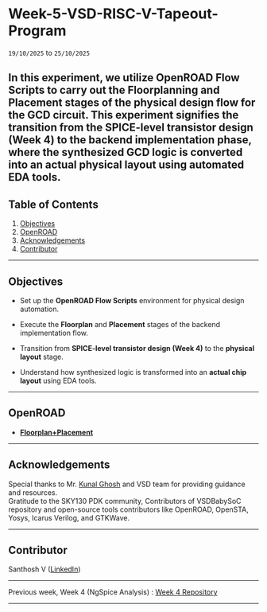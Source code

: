 # Week-5-VSD-RISC-V-Tapeout-Program
`19/10/2025` to `25/10/2025`

In this experiment, we utilize OpenROAD Flow Scripts to carry out the Floorplanning and Placement stages of the physical design flow for the GCD circuit. This experiment signifies the transition from the SPICE-level transistor design (Week 4) to the backend implementation phase, where the synthesized GCD logic is converted into an actual physical layout using automated EDA tools.
---

## Table of Contents
  
1. [Objectives](#objectives)  
2. [OpenROAD](#openroad)
3. [Acknowledgements](#acknowledgements)  
4. [Contributor](#contributor)

---

## Objectives

- Set up the **OpenROAD Flow Scripts** environment for physical design automation.

- Execute the **Floorplan** and **Placement** stages of the backend implementation flow.

- Transition from **SPICE-level transistor design (Week 4)** to the **physical layout** stage.

- Understand how synthesized logic is transformed into an **actual chip layout** using EDA tools.


---

## OpenROAD

- [**Floorplan+Placement**](Floorplan+Placement/README.md)

---

## Acknowledgements

Special thanks to Mr. [Kunal Ghosh](https://in.linkedin.com/in/kunal-ghosh-vlsisystemdesign-com-28084836) and VSD team for providing guidance and resources.  
Gratitude to the SKY130 PDK community, Contributors of VSDBabySoC repository and open-source tools contributors like OpenROAD, OpenSTA, Yosys, Icarus Verilog, and GTKWave.

---

## Contributor
  Santhosh V ([LinkedIn](https://www.linkedin.com/in/santhosh-v-31142232b?lipi=urn%3Ali%3Apage%3Ad_flagship3_profile_view_base_contact_details%3BEDvR6ijqTsy2%2FDA6MD2cRA%3D%3D)) 

---

Previous week, Week 4 (NgSpice Analysis) : [Week 4 Repository](https://github.com/santhoshvec24/Week-4-VSD-RISC-V-Tapeout-Program)

---

